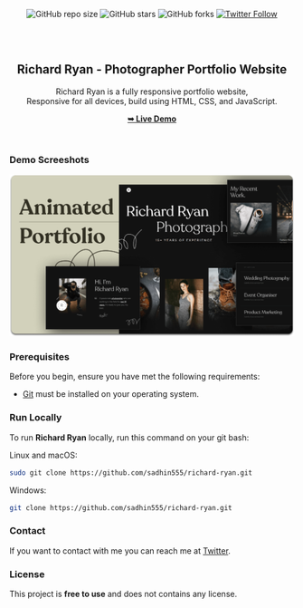 <div align="center">
  
  ![GitHub repo size](https://img.shields.io/github/repo-size/sadhin555/richard-ryan)
  ![GitHub stars](https://img.shields.io/github/stars/sadhin555/richard-ryan?style=social)
  ![GitHub forks](https://img.shields.io/github/forks/sadhin555/richard-ryan?style=social)
[![Twitter Follow](https://img.shields.io/twitter/follow/sadhin555?style=social)](https://twitter.com/intent/follow?screen_name=sadhin555)

  <br />
  <br />

  <h2 align="center">Richard Ryan - Photographer Portfolio Website</h2>

  Richard Ryan is a fully responsive portfolio website, <br />Responsive for all devices, build using HTML, CSS, and JavaScript.

  <a href="https://sadhin555.github.io/richard-ryan/"><strong>➥ Live Demo</strong></a>

</div>

<br />

### Demo Screeshots

![Richard Ryan Desktop Demo](./readme-images/desktop.png "Desktop Demo")

### Prerequisites

Before you begin, ensure you have met the following requirements:

* [Git](https://git-scm.com/downloads "Download Git") must be installed on your operating system.

### Run Locally

To run **Richard Ryan** locally, run this command on your git bash:

Linux and macOS:

```bash
sudo git clone https://github.com/sadhin555/richard-ryan.git
```

Windows:

```bash
git clone https://github.com/sadhin555/richard-ryan.git
```

### Contact

If you want to contact with me you can reach me at [Twitter](https://www.twitter.com/sadhin555).

### License

This project is **free to use** and does not contains any license.
